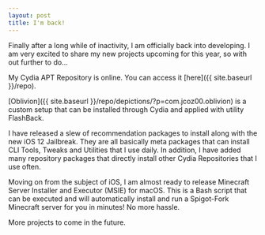 ```yaml
---
layout: post
title: I'm back!
---
```


Finally after a long while of inactivity, I am officially back into developing. I am very excited to share my new projects upcoming for this year, so with out further to do...

My Cydia APT Repository is online. You can access it [here]({{ site.baseurl }}/repo).

[Oblivion]({{ site.baseurl }}/repo/depictions/?p=com.jcoz00.oblivion) is a custom setup that can be installed through Cydia and applied with utility FlashBack.

I have released a slew of recommendation packages to install along with the new iOS 12 Jailbreak. They are all basically meta packages that can install CLI Tools, Tweaks and Utilities that I use daily. In addition, I have added many repository packages that directly install other Cydia Repositories that I use often.

Moving on from the subject of iOS, I am almost ready to release Minecraft Server Installer and Executor (MSIE) for macOS. This is a Bash script that can be executed and will automatically install and run a Spigot-Fork Minecraft server for you in minutes! No more hassle.

More projects to come in the future.